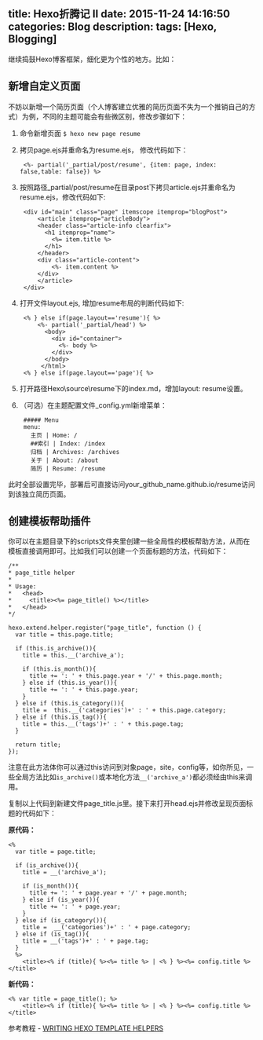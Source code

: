 title: Hexo折腾记 Ⅱ
date: 2015-11-24 14:16:50
categories: Blog
description:
tags: [Hexo, Blogging]
---
继续捣鼓Hexo博客框架，细化更为个性的地方。比如：
## 新增自定义页面

不妨以新增一个简历页面（个人博客建立优雅的简历页面不失为一个推销自己的方式）为例，不同的主题可能会有些微区别，修改步骤如下：


1. 命令新增页面 `$ hexo new page resume`

2. 拷贝page.ejs并重命名为resume.ejs， 修改代码如下：

		<%- partial('_partial/post/resume', {item: page, index: false,table: false}) %>

3. 按照路径_partial/post/resume在目录post下拷贝article.ejs并重命名为resume.ejs，修改代码如下:

		<div id="main" class="page" itemscope itemprop="blogPost">
			<article itemprop="articleBody"> 
			<header class="article-info clearfix">
			  <h1 itemprop="name">
			    <%= item.title %>
			  </h1>
			</header>
			<div class="article-content">
				<%- item.content %>  
			</div>  	       
			</article>
		</div> 	

4. 打开文件layout.ejs, 增加resume布局的判断代码如下:

		<% } else if(page.layout=='resume'){ %>
		    <%- partial('_partial/head') %>
		      <body>
		        <div id="container">
		          <%- body %>
		        </div>
		      </body>
		     </html>
		<% } else if(page.layout=='page'){ %>

5. 打开路径Hexo\source\resume下的index.md，增加layout: resume设置。
6. （可选）在主题配置文件_config.yml新增菜单：

		##### Menu
		menu:
		  主页 | Home: /
		  ##索引 | Index: /index
		  归档 | Archives: /archives
		  关于 | About: /about
		  简历 | Resume: /resume

此时全部设置完毕，部署后可直接访问your_github_name.github.io/resume访问到该独立简历页面。

## 创建模板帮助插件

你可以在主题目录下的scripts文件夹里创建一些全局性的模板帮助方法，从而在模板直接调用即可。比如我们可以创建一个页面标题的方法，代码如下：

	/** 
	* page_title helper
	*
	* Usage:
	*   <head>
	*     <title><%= page_title() %></title>
	*   </head>
	*/
	
	hexo.extend.helper.register("page_title", function () {
	  var title = this.page.title;
	
	  if (this.is_archive()){
	    title = this.__('archive_a');
	
	    if (this.is_month()){
	      title += ': ' + this.page.year + '/' + this.page.month;
	    } else if (this.is_year()){
	      title += ': ' + this.page.year;
	    }
	  } else if (this.is_category()){
	    title =  this.__('categories')+' : ' + this.page.category;
	  } else if (this.is_tag()){
	    title = this.__('tags')+' : ' + this.page.tag;
	  }
	
	  return title;
	});

注意在此方法体你可以通过this访问到对象page，site，config等，如你所见，一些全局方法比如``is_archive()``或本地化方法``__('archive_a')``都必须经由this来调用。

复制以上代码到新建文件page_title.js里。接下来打开head.ejs并修改呈现页面标题的代码如下：

**原代码：**

	<%
	  var title = page.title;
	
	  if (is_archive()){
	    title = __('archive_a');
	
	    if (is_month()){
	      title += ': ' + page.year + '/' + page.month;
	    } else if (is_year()){
	      title += ': ' + page.year;
	    }
	  } else if (is_category()){
	    title =  __('categories')+' : ' + page.category;
	  } else if (is_tag()){
	    title = __('tags')+' : ' + page.tag;
	  }
	  %>
	    <title><% if (title){ %><%= title %> | <% } %><%= config.title %></title>
**新代码：**

	<% var title = page_title(); %>
	    <title><% if (title){ %><%= title %> | <% } %><%= config.title %></title>

参考教程 - [WRITING HEXO TEMPLATE HELPERS](http://1pixelout.net/2015/09/18/writing-hexo-template-helpers/)